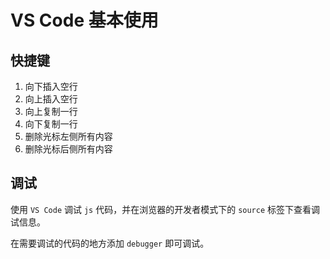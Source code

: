 
# VS Code 基本使用

## 快捷键

1. 向下插入空行
2. 向上插入空行
3. 向上复制一行
4. 向下复制一行
5. 删除光标左侧所有内容
6. 删除光标后侧所有内容

## 调试

使用 `VS Code` 调试 `js` 代码，并在浏览器的开发者模式下的 `source` 标签下查看调试信息。

在需要调试的代码的地方添加 `debugger` 即可调试。
